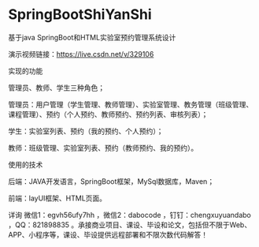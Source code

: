 # SpringBootShiYanShi
基于java SpringBoot和HTML实验室预约管理系统设计

演示视频链接：https://live.csdn.net/v/329106

实现的功能

管理员、教师、学生三种角色；

管理员：用户管理（学生管理、教师管理）、实验室管理、教务管理（班级管理、课程管理）、预约（个人预约、教师预约、预约列表、审核列表）；

学生：实验室列表、预约（我的预约、个人预约）；

教师：班级管理、实验室列表、预约（教师预约、我的预约）。

使用的技术

后端：JAVA开发语言，SpringBoot框架，MySql数据库，Maven；

前端：layUI框架、HTML页面。

详询 微信1：egvh56ufy7hh ，微信2：dabocode ，钉钉：chengxuyuandabo ，QQ：821898835 。承接商业项目、课设、毕设和论文，包括但不限于Web、APP、小程序等，课设、毕设提供远程部署和不限次数代码解答！
